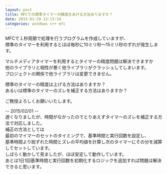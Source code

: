 ```yaml
---
layout: post
title: MFCでの標準タイマーの精度をあげる方法ありますか？
date: 2015-01-29 13:13:14
categories: windows c++ mfc
---
```

<p>MFCで１秒周期で処理を行うプログラムを作成していますが、<br>
標準のタイマーを利用するとほぼ毎秒に10ミリ秒〜15ミリ秒のずれが発生します。</p>

<p>マルチメディアタイマーを利用するとタイマーの精度問題は解決できますか<br>
他のライブラリと相性が悪く他ライブラリがクラッシュしてしまいます。<br>
プロジェクトの関係で他ライブラリは変更できません。</p>

<p>標準のタイマーの精度は上げる方法はありますか？<br>
あるいは標準のタイマーのズレを補正する方法はありますか？</p>

<p>ご教授よろしくお願いいたします。</p>

<p>-- 2015/02/01 --<br>
遅くなりましたが、時間がなかったのでとりあえずタイマーのズレを補正する方法で対応しました。<br>
補正の方法としては<br>
最初のマイマーのセットのタイミングで、基準時間と実行回数を設定し、<br>
基準時間より総ずれた時間とズレの平均値を計算し次のタイマーにその分を減算してセットしています。<br>
しばらく動かして見ましたが、ほぼ安定して動作しています。<br>
あとは1日1回基準時間と実行回数を初期化するロジックを追加すれば問題は解決できると思います。</p>
